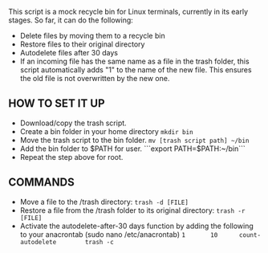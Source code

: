 This script is a mock recycle bin for Linux terminals, currently in its early stages.
So far, it can do the following:
* Delete files by moving them to a recycle bin
* Restore files to their original directory
* Autodelete files after 30 days
* If an incoming file has the same name as a file in the trash folder, this script automatically adds "1"
to the name of the new file. This ensures the old file is not overwritten by the new one.

## HOW TO SET IT UP
* Download/copy the trash script.
* Create a bin folder in your home directory
```mkdir bin```
* Move the trash script to the bin folder.
```mv [trash script path] ~/bin```
* Add the bin folder to $PATH for user.
```export PATH=$PATH:~/bin```
* Repeat the step above for root.

## COMMANDS
* Move a file to the /trash directory:
```trash -d [FILE]```
* Restore a file from the /trash folder to its original directory:
```trash -r [FILE]``` 
* Activate the autodelete-after-30 days function by adding the following to your anacrontab (sudo nano /etc/anacrontab)
```1       10      count-autodelete        trash -c```

